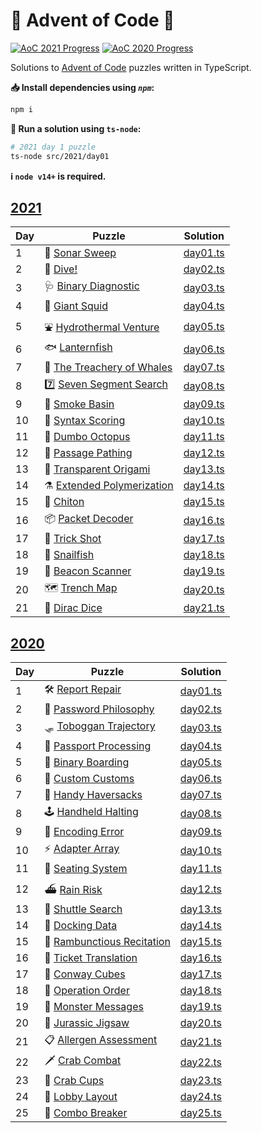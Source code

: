 # 🎄 Advent of Code 🎄

[![AoC 2021 Progress](https://img.shields.io/badge/AoC%202021-21%2F25-blue?logo=typescript&logoWidth=10)](./src/2021)
[![AoC 2020 Progress](https://img.shields.io/badge/AoC%202020-25%2F25-gold?logo=typescript&logoWidth=10)](./src/2020)

Solutions to [Advent of Code](https://adventofcode.com/) puzzles written in TypeScript.

**📥 Install dependencies using *`npm`*:**

```bash
npm i
```

**🏃 Run a solution using `ts-node`:**

```bash
# 2021 day 1 puzzle
ts-node src/2021/day01
```

**ℹ️ ️`node v14+` is required.**

## [2021](https://adventofcode.com/2021)

| Day | Puzzle | Solution |
|---|---|---|
| 1 | 📡 [Sonar Sweep](https://adventofcode.com/2021/day/1) | [day01.ts](./src/2021/day01.ts) |
| 2 | 🤿 [Dive!](https://adventofcode.com/2021/day/2) | [day02.ts](./src/2021/day02.ts) |
| 3 | 🩺 [Binary Diagnostic](https://adventofcode.com/2021/day/3) | [day03.ts](./src/2021/day03.ts) |
| 4 | 🦑 [Giant Squid](https://adventofcode.com/2021/day/4) | [day04.ts](./src/2021/day04.ts) |
| 5 | ⛲ [Hydrothermal Venture](https://adventofcode.com/2021/day/5) | [day05.ts](./src/2021/day05.ts) |
| 6 | 🐟 [Lanternfish](https://adventofcode.com/2021/day/6) | [day06.ts](./src/2021/day06.ts) |
| 7 | 🐋 [The Treachery of Whales](https://adventofcode.com/2021/day/7) | [day07.ts](./src/2021/day07.ts) |
| 8 | 7️⃣ [Seven Segment Search](https://adventofcode.com/2021/day/8) | [day08.ts](./src/2021/day08.ts) |
| 9 | 💨 [Smoke Basin](https://adventofcode.com/2021/day/9) | [day09.ts](./src/2021/day09.ts) |
| 10 | 🔣 [Syntax Scoring](https://adventofcode.com/2021/day/10) | [day10.ts](./src/2021/day10.ts) |
| 11 | 🐙 [Dumbo Octopus](https://adventofcode.com/2021/day/11) | [day11.ts](./src/2021/day11.ts) |
| 12 | 🚧 [Passage Pathing](https://adventofcode.com/2021/day/12) | [day12.ts](./src/2021/day12.ts) |
| 13 | 🦢️ [Transparent Origami](https://adventofcode.com/2021/day/13) | [day13.ts](./src/2021/day13.ts) |
| 14 | ⚗️ [Extended Polymerization](https://adventofcode.com/2021/day/14) | [day14.ts](./src/2021/day14.ts) |
| 15 | 🐚 [Chiton](https://adventofcode.com/2021/day/15) | [day15.ts](./src/2021/day15.ts) |
| 16 | 📦️ [Packet Decoder](https://adventofcode.com/2021/day/16) | [day16.ts](./src/2021/day16.ts) |
| 17 | 🎯️ [Trick Shot](https://adventofcode.com/2021/day/17) | [day17.ts](./src/2021/day17.ts) |
| 18 | 🐌️️ [Snailfish](https://adventofcode.com/2021/day/18) | [day18.ts](./src/2021/day18.ts) |
| 19 | 🔦️ [Beacon Scanner](https://adventofcode.com/2021/day/19) | [day19.ts](./src/2021/day19.ts) |
| 20 | 🗺️ [Trench Map](https://adventofcode.com/2021/day/20) | [day20.ts](./src/2021/day20.ts) |
| 21 | 🎲 [Dirac Dice](https://adventofcode.com/2021/day/21) | [day21.ts](./src/2021/day21.ts) |

## [2020](https://adventofcode.com/2020/)

| Day | Puzzle | Solution |
|---|---|---|
| 1 | 🛠️ [Report Repair](https://adventofcode.com/2020/day/1) | [day01.ts](./src/2020/day01.ts)|
| 2 | 🔑 [Password Philosophy](https://adventofcode.com/2020/day/2) | [day02.ts](./src/2020/day02.ts)|
| 3 | 🛷 [Toboggan Trajectory](https://adventofcode.com/2020/day/3) | [day03.ts](./src/2020/day03.ts)|
| 4 | 🛂 [Passport Processing](https://adventofcode.com/2020/day/4) | [day04.ts](./src/2020/day04.ts)|
| 5 | 🛫 [Binary Boarding](https://adventofcode.com/2020/day/5) | [day05.ts](./src/2020/day05.ts)|
| 6 | 🛃 [Custom Customs](https://adventofcode.com/2020/day/6) | [day06.ts](./src/2020/day06.ts)|
| 7 | 👜 [Handy Haversacks](https://adventofcode.com/2020/day/7) | [day07.ts](./src/2020/day07.ts)|
| 8 | 🕹️ [Handheld Halting](https://adventofcode.com/2020/day/8) | [day08.ts](./src/2020/day08.ts)|
| 9 | 🔢 [Encoding Error](https://adventofcode.com/2020/day/9) | [day09.ts](./src/2020/day09.ts)|
| 10 | ⚡ [Adapter Array](https://adventofcode.com/2020/day/10) | [day10.ts](./src/2020/day10.ts)|
| 11 | 💺 [Seating System](https://adventofcode.com/2020/day/11) | [day11.ts](./src/2020/day11.ts)|
| 12 | ⛴️ [Rain Risk](https://adventofcode.com/2020/day/12) | [day12.ts](./src/2020/day12.ts)|
| 13 | 🚌 [Shuttle Search](https://adventofcode.com/2020/day/13) | [day13.ts](./src/2020/day13.ts)|
| 14 | 💾 [Docking Data](https://adventofcode.com/2020/day/14) | [day14.ts](./src/2020/day14.ts)|
| 15 | 🧝 [Rambunctious Recitation](https://adventofcode.com/2020/day/15) | [day15.ts](./src/2020/day15.ts)|
| 16 | 🎫 [Ticket Translation](https://adventofcode.com/2020/day/16) | [day16.ts](./src/2020/day16.ts)|
| 17 | 🧊 [Conway Cubes](https://adventofcode.com/2020/day/17) | [day17.ts](./src/2020/day17.ts)|
| 18 | 🧮 [Operation Order](https://adventofcode.com/2020/day/18) | [day18.ts](./src/2020/day18.ts)|
| 19 | 👹 [Monster Messages](https://adventofcode.com/2020/day/19) | [day19.ts](./src/2020/day19.ts)|
| 20 | 🐉 [Jurassic Jigsaw](https://adventofcode.com/2020/day/20) | [day20.ts](./src/2020/day20.ts)|
| 21 | 📋 [Allergen Assessment](https://adventofcode.com/2020/day/21) | [day21.ts](./src/2020/day21.ts)|
| 22 | 🗡️ [Crab Combat](https://adventofcode.com/2020/day/22) | [day22.ts](./src/2020/day22.ts)|
| 23 | 🦀 [Crab Cups](https://adventofcode.com/2020/day/23) | [day23.ts](./src/2020/day23.ts)|
| 24 | 🏨 [Lobby Layout](https://adventofcode.com/2020/day/24) | [day24.ts](./src/2020/day24.ts)|
| 25 | 🌟 [Combo Breaker](https://adventofcode.com/2020/day/25) | [day25.ts](./src/2020/day25.ts)|
